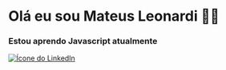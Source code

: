 # Olá eu sou Mateus Leonardi 🖐🏻
###  Estou aprendo Javascript atualmente
[![Ícone do LinkedIn](https://logospng.org/download/linkedin/logo-linkedin-icon-1536.png)](https://www.linkedin.com/in/mateus-hubert-leonardi-080032293/)

